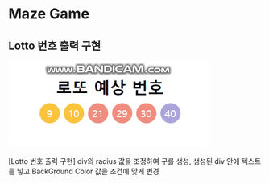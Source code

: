 <div align = left>
  <h1>Maze Game</h1>  
  <h2>Lotto 번호 출력 구현</h2>
  <div>
    <a href="https://github.com/seokho94/PORTFOLIO/blob/main/JsProject/Lotto/images/Lotto.gif"><img src = "https://github.com/seokho94/PORTFOLIO/blob/main/JsProject/Lotto/images/Lotto.gif" alt="Lotto"></a>
  </div>
  
  <p>[Lotto 번호 출력 구현] div의 radius 값을 조정하여 구를 생성, 생성된 div 안에 텍스트를 넣고 BackGround Color 값을 조건에 맞게 변경</p>  
   
</div>
